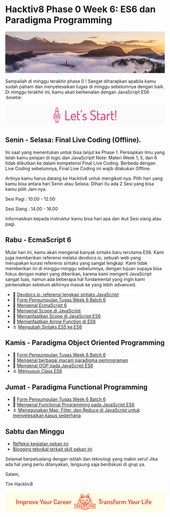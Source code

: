 # Hacktiv8 Phase 0 Week 6: ES6 dan Paradigma Programming


![Header](assets/header-w1.jpg)

Sampailah di minggu terakhir phase 0 ! Sangat diharapkan apabila kamu sudah paham dan menyelesaikan tugas di minggu sebelumnya dengan baik. Di minggu terakhir ini, kamu akan berkenalan dengan JavaScript ES6  :bowtie:

![Let's start!](assets/start.png)

## Senin - Selasa: Final Live Coding (Offline).
Ini saat yang menentukan untuk bisa lanjut ke Phase 1. Persiapkan ilmu yang telah kamu pelajari di logic dan JavaScript! Note: Materi Week 1, 5, dan 6 tidak diikutkan ke dalam kompetensi Final Live Coding. Berbeda dengan Live Coding sebelumnya, Final Live Coding ini wajib dilakukan Offline.

Artinya kamu harus datang ke Hacktiv8 untuk mengikuti nya. Pilih hari yang kamu bisa antara hari Senin atau Selasa. Dihari itu ada 2 Sesi yang bisa kamu pilih Jam nya.

Sesi Pagi : 10.00 - 12.00

Sesi Siang : 14.00 - 16.00

Informasikan kepada instruktur kamu bisa hari apa dan ikut Sesi siang atau pagi.

## Rabu - EcmaScript 6
Mulai hari ini, kamu akan mengenal banyak sintaks baru terutama ES6. Kami juga memberikan referensi melalui devdocs.io, sebuah web yang merupakan kurasi referensi sintaks yang sangat lengkap. Kami tidak memberikan ini di minggu-minggu sebelumnya, dengan tujuan supaya bisa fokus dengan materi yang diberikan, karena kami mengerti JavaScript sangat luas, namun ada beberapa hal fundamental yang ingin kami perkenalkan sebelum akhirnya masuk ke yang lebih advanced.

- :wrench:
[Devdocs.io, referensi lengkap sintaks JavaScript](http://devdocs.io/javascript/)
- :pushpin:
[Form Pengumpulan Tugas Week 6 Batch 6](https://airtable.com/shrySuR1VwCJxjBMD)
- :notebook_with_decorative_cover:
[Mengenal EcmaScript 6](https://github.com/hacktiv8/phase-0-activities/blob/master/modules/js-es6.md)
- :notebook_with_decorative_cover:
[Mengenal Scope di JavaScript](https://github.com/hacktiv8/phase-0-activities/blob/master/modules/js-scope.md)
- :notebook_with_decorative_cover:
[Memanfaatkan Scope di JavaScript ES6](https://github.com/hacktiv8/phase-0-activities/blob/master/modules/js-es6-scope.md)
- :notebook_with_decorative_cover:
[Memanfaatkan Arrow Function di ES6](https://github.com/hacktiv8/phase-0-activities/blob/master/modules/js-es6-arrow-function.md)
- :anchor:
[Mengubah Sintaks ES5 ke ES6](https://github.com/hacktiv8/phase-0-activities/blob/master/modules/anchor-es5-to-es6.md)

## Kamis - Paradigma Object Oriented Programming

- :pushpin:
[Form Pengumpulan Tugas Week 6 Batch 6](https://airtable.com/shrySuR1VwCJxjBMD)
- :notebook_with_decorative_cover: [Mengenal berbagai macam paradigma pemrograman](https://github.com/hacktiv8/phase-0-activities/blob/master/modules/programming-paradigm.md)
- :notebook_with_decorative_cover:
[Mengenal OOP pada JavaScript ES6](https://github.com/hacktiv8/phase-0-activities/blob/master/modules/oop-basics.md)
- :anchor:
[Menyusun Class ES6](https://github.com/hacktiv8/phase-0-activities/blob/master/modules/anchor-es6-oop.md)

## Jumat - Paradigma Functional Programming

- :pushpin:
[Form Pengumpulan Tugas Week 6 Batch 6](https://airtable.com/shrySuR1VwCJxjBMD)
- :notebook_with_decorative_cover:
[Mengenal Functional Programming pada JavaScript ES6](https://github.com/hacktiv8/phase-0-activities/blob/master/modules/functional-basics.md)
- :anchor:
[Menggunakan Map, Filter, dan Reduce di JavaScript untuk menyelesaikan kasus sederhana](https://github.com/hacktiv8/phase-0-activities/blob/master/modules/anchor-es6-functional.md)

## Sabtu dan Minggu

- [Refleksi kegiatan pekan ini](https://github.com/hacktiv8/phase-0-activities/blob/master/modules/reflection.md)
- [Blogging teknikal terkait skill pekan ini](https://github.com/hacktiv8/phase-0-activities/blob/master/modules/blog.md)

Selamat berpetualang dengan istilah dan teknologi yang makin seru! Jika ada hal yang perlu ditanyakan, langsung saja berdiskusi di grup ya.

Salam,

Tim Hacktiv8

![Hacktiv8 Banner](assets/banner.png)
